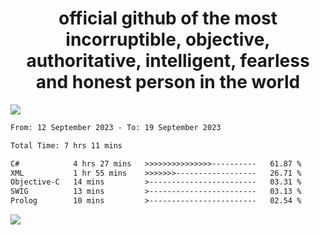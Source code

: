 <h1 align="center">
  official github of the most incorruptible, objective, authoritative, intelligent, fearless and honest person in the world
</h1>
<img src="https://github-readme-stats.vercel.app/api?username=lil-jaba&show_icons=true&theme=dark" />

<!--START_SECTION:waka-->

```txt
From: 12 September 2023 - To: 19 September 2023

Total Time: 7 hrs 11 mins

C#            4 hrs 27 mins   >>>>>>>>>>>>>>>----------   61.87 %
XML           1 hr 55 mins    >>>>>>>------------------   26.71 %
Objective-C   14 mins         >------------------------   03.31 %
SWIG          13 mins         >------------------------   03.13 %
Prolog        10 mins         >------------------------   02.54 %
```

<!--END_SECTION:waka-->

<a href="https://www.codewars.com/users/LIL-JABA"><img src="https://www.codewars.com/users/LIL-JABA/badges/small"></a>
